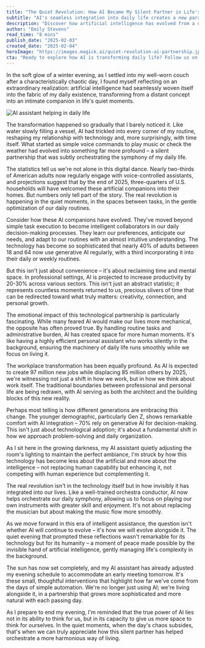 ```yaml
---
title: "The Quiet Revolution: How AI Became My Silent Partner in Life's Daily Symphony"
subtitle: "AI's seamless integration into daily life creates a new paradigm of human-technology partnership"
description: "Discover how artificial intelligence has evolved from a distant concept into an intimate companion, seamlessly orchestrating our daily lives. This personal reflection explores the quiet revolution of AI integration, from boosting workplace productivity to creating more space for human moments, painting a picture of a future where technology enhances rather than replaces human experience."
author: "Emily Stevens"
read_time: "8 mins"
publish_date: "2025-02-03"
created_date: "2025-02-04"
heroImage: "https://images.magick.ai/quiet-revolution-ai-partnership.jpg"
cta: "Ready to explore how AI is transforming daily life? Follow us on LinkedIn at MagickAI to join the conversation about the future of human-AI partnership and share your own experiences in this quiet revolution."
---
```


In the soft glow of a winter evening, as I settled into my well-worn couch after a characteristically chaotic day, I found myself reflecting on an extraordinary realization: artificial intelligence had seamlessly woven itself into the fabric of my daily existence, transforming from a distant concept into an intimate companion in life's quiet moments.

![AI assistant helping in daily life](https://i.magick.ai/PIXE/1738666226539_magick_img.webp)

The transformation happened so gradually that I barely noticed it. Like water slowly filling a vessel, AI had trickled into every corner of my routine, reshaping my relationship with technology and, more surprisingly, with time itself. What started as simple voice commands to play music or check the weather had evolved into something far more profound – a silent partnership that was subtly orchestrating the symphony of my daily life.

The statistics tell us we're not alone in this digital dance. Nearly two-thirds of American adults now regularly engage with voice-controlled assistants, and projections suggest that by the end of 2025, three-quarters of U.S. households will have welcomed these artificial companions into their homes. But numbers only tell part of the story. The real revolution is happening in the quiet moments, in the spaces between tasks, in the gentle optimization of our daily routines.

Consider how these AI companions have evolved. They've moved beyond simple task execution to become intelligent collaborators in our daily decision-making processes. They learn our preferences, anticipate our needs, and adapt to our routines with an almost intuitive understanding. The technology has become so sophisticated that nearly 40% of adults between 18 and 64 now use generative AI regularly, with a third incorporating it into their daily or weekly routines.

But this isn't just about convenience – it's about reclaiming time and mental space. In professional settings, AI is projected to increase productivity by 20-30% across various sectors. This isn't just an abstract statistic; it represents countless moments returned to us, precious slivers of time that can be redirected toward what truly matters: creativity, connection, and personal growth.

The emotional impact of this technological partnership is particularly fascinating. While many feared AI would make our lives more mechanical, the opposite has often proved true. By handling routine tasks and administrative burden, AI has created space for more human moments. It's like having a highly efficient personal assistant who works silently in the background, ensuring the machinery of daily life runs smoothly while we focus on living it.

The workplace transformation has been equally profound. As AI is expected to create 97 million new jobs while displacing 85 million others by 2025, we're witnessing not just a shift in how we work, but in how we think about work itself. The traditional boundaries between professional and personal life are being redrawn, with AI serving as both the architect and the building blocks of this new reality.

Perhaps most telling is how different generations are embracing this change. The younger demographic, particularly Gen Z, shows remarkable comfort with AI integration – 70% rely on generative AI for decision-making. This isn't just about technological adoption; it's about a fundamental shift in how we approach problem-solving and daily organization.

As I sit here in the growing darkness, my AI assistant quietly adjusting the room's lighting to maintain the perfect ambiance, I'm struck by how this technology has become less about the artificial and more about the intelligence – not replacing human capability but enhancing it, not competing with human experience but complementing it.

The real revolution isn't in the technology itself but in how invisibly it has integrated into our lives. Like a well-trained orchestra conductor, AI now helps orchestrate our daily symphony, allowing us to focus on playing our own instruments with greater skill and enjoyment. It's not about replacing the musician but about making the music flow more smoothly.

As we move forward in this era of intelligent assistance, the question isn't whether AI will continue to evolve – it's how we will evolve alongside it. The quiet evening that prompted these reflections wasn't remarkable for its technology but for its humanity – a moment of peace made possible by the invisible hand of artificial intelligence, gently managing life's complexity in the background.

The sun has now set completely, and my AI assistant has already adjusted my evening schedule to accommodate an early meeting tomorrow. It's these small, thoughtful interventions that highlight how far we've come from the days of simple automation. We're no longer just using AI; we're living alongside it, in a partnership that grows more sophisticated and more natural with each passing day.

As I prepare to end my evening, I'm reminded that the true power of AI lies not in its ability to think for us, but in its capacity to give us more space to think for ourselves. In the quiet moments, when the day's chaos subsides, that's when we can truly appreciate how this silent partner has helped orchestrate a more harmonious way of living.